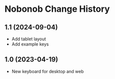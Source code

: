 Nobonob Change History
====================

1.1 (2024-09-04)
----------------
* Add tablet layout
* Add example keys

1.0 (2023-04-19)
----------------
* New keyboard for desktop and web
